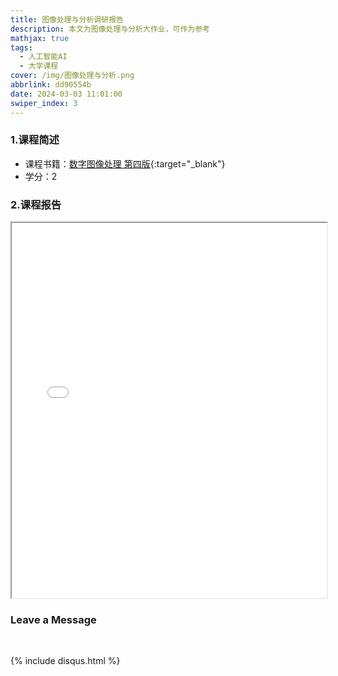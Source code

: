 ```yaml
---
title: 图像处理与分析调研报告
description: 本文为图像处理与分析大作业，可作为参考
mathjax: true
tags:
  - 人工智能AI
  - 大学课程
cover: /img/图像处理与分析.png
abbrlink: dd90554b
date: 2024-03-03 11:01:00
swiper_index: 3
---
```

### 1.课程简述

- 课程书籍：[数字图像处理 第四版](https://z-library.se/book/21510875/facb30/%E6%95%B0%E5%AD%97%E5%9B%BE%E5%83%8F%E5%A4%84%E7%90%86%E7%AC%AC%E5%9B%9B%E7%89%88digital-image-processingfourth-edition.html){:target="_blank"}
- 学分：2


### 2.课程报告

<iframe src="../file/图像处理与分析大作业.pdf" width="100%" height="600px"></iframe>


<br>

### Leave a Message

<br>

{% include disqus.html %} 

<br>